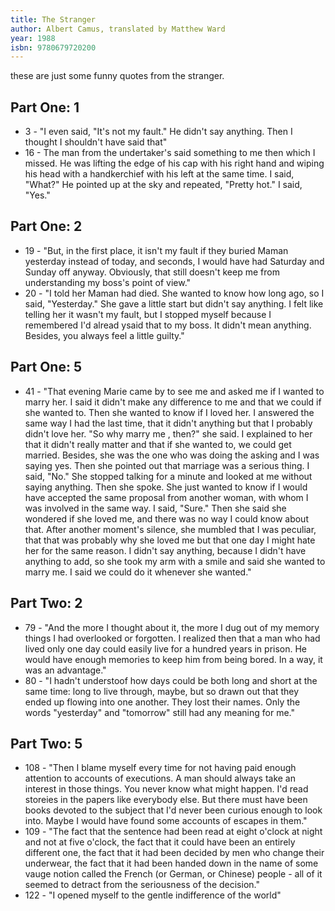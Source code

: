```yaml
---
title: The Stranger
author: Albert Camus, translated by Matthew Ward
year: 1988
isbn: 9780679720200
---
```


these are just some funny quotes from the stranger.

## Part One: 1
- 3 - "I even said, "It's not my fault." He didn't say anything. Then I thought I shouldn't have said that"
- 16 - The man from the undertaker's said something to me then which I missed. He was lifting the edge of his cap with his right hand and wiping his head with a handkerchief with his left at the same time. I said, "What?" He pointed up at the sky and repeated, "Pretty hot." I said, "Yes."


## Part One: 2
- 19 - "But, in the first place, it isn't my fault if they buried Maman yesterday instead of today, and seconds, I would have had Saturday and Sunday off anyway. Obviously, that still doesn't keep me from understanding my boss's point of view."
- 20 - "I told her Maman had died. She wanted to know how long ago, so I said, "Yesterday." She gave a little start but didn't say anything. I felt like telling her it wasn't my fault, but I stopped myself because I remembered I'd alread ysaid that to my boss. It didn't mean anything. Besides, you always feel a little guilty."


## Part One: 5
- 41 - "That evening Marie came by to see me and asked me if I wanted to marry her. I said it didn't make any difference to me and that we could if she wanted to. Then she wanted to know if I loved her. I answered the same way I had the last time, that it didn't anything but that I probably didn't love her. "So why marry me , then?" she said. I explained to her that it didn't really matter and that if she wanted to, we could get married. Besides, she was the one who was doing the asking and I was saying yes. Then she pointed out that marriage was a serious thing. I said, "No." She stopped talking for a minute and looked at me without saying anything. Then she spoke. She just wanted to know if I would have accepted the same proposal from another woman, with whom I was involved in the same way. I said, "Sure." Then she said she wondered if she loved me, and there was no way I could know about that. After another moment's silence, she mumbled that I was peculiar, that that was probably why she loved me but that one day I might hate her for the same reason. I didn't say anything, because I didn't have anything to add, so she took my arm with a smile and said she wanted to marry me. I said we could do it whenever she wanted."

## Part Two: 2
- 79 - "And the more I thought about it, the more I dug out of my memory things I had overlooked or forgotten. I realized then that a man who had lived only one day could easily live for a hundred years in prison. He would have enough memories to keep him from being bored. In a way, it was an advantage."
- 80 - "I hadn't understoof how days could be both long and short at the same time: long to live through, maybe, but so drawn out that they ended up flowing into one another. They lost their names. Only the words "yesterday" and "tomorrow" still had any meaning for me."

## Part Two: 5
- 108 - "Then I blame myself every time for not having paid enough attention to accounts of executions. A man should always take an interest in those things. You never know what might happen. I'd read storeies in the papers like everybody else. But there must have been books devoted to the subject that I'd never been curious enough to look into. Maybe I would have found some accounts of escapes in them."
- 109 - "The fact that the sentence had been read at eight o'clock at night and not at five o'clock, the fact that it could have been an entirely different one, the fact that it had been decided by men who change their underwear, the fact that it had been handed down in the name of some vauge notion called the French (or German, or Chinese) people - all of it seemed to detract from the seriousness of the decision."
- 122 - "I opened myself to the gentle indifference of the world"